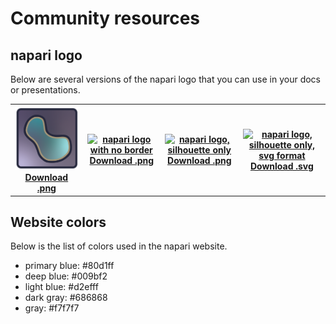 # Community resources

## napari logo

Below are several versions of the napari logo that you can use in your docs or presentations.

<table>
    <tr>
        <th class="text-center">
            <a href="https://raw.githubusercontent.com/napari/docs/refs/heads/main/docs/_static/images/logo.png">
            <img src="../_static/images/logo.png" alt="napari logo" width="150"/>
            Download .png
            </a>
        </th>
        <th class="text-center">
            <a href="https://raw.githubusercontent.com/napari/docs/refs/heads/main/docs/_static/favicon/logo-noborder-180.png">
            <img src="../_static/favicon/logo-noborder-180.png" alt="napari logo with no border" width="150"/>
            Download .png
            </a>
        </th>
        <th class="text-center">
            <a href="https://raw.githubusercontent.com/napari/docs/refs/heads/main/docs/_static/favicon/logo-silhouette-192.png">
            <img src="../_static/favicon/logo-silhouette-192.png" alt="napari logo, silhouette only" width="150"/>
            Download .png
            </a>
        </th>
        <th class="text-center">
            <a href="https://raw.githubusercontent.com/napari/docs/refs/heads/main/docs/_static/favicon/logo-silhouette-dark-light.svg">
            <img src="../_static/favicon/logo-silhouette-dark-light.svg" alt="napari logo, silhouette only, svg format" width="150"/>
            Download .svg
            </a>
        </th>
    </tr>
</table>

## Website colors

Below is the list of colors used in the napari website.

- primary blue: #80d1ff
- deep blue: #009bf2
- light blue: #d2efff
- dark gray: #686868
- gray: #f7f7f7
